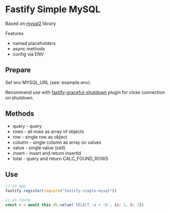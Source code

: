 # Fastify Simple MySQL
Based on [mysql2](https://www.npmjs.com/package/mysql2) library

Features
* named placeholders
* async methods
* config via ENV  

## Prepare
Set env MYSQL_URL (see: example.env).

Recommend use with [fastify-graceful-shutdown](https://github.com/hemerajs/fastify-graceful-shutdown) plugin for close connection on shutdown.

## Methods
* query - query
* rows - all rows as array of objects
* row - single row as object
* column - single column as array ov values
* value - single value (cell)
* insert - insert and return insertId
* total - query and return CALC_FOUND_ROWS

## Use
```javascript
// in app
fastify.register(require("fastify-simple-mysql"))

// in route
const r = await this.db.value(`SELECT :a + :b`, {a: 1, b: 2})
```